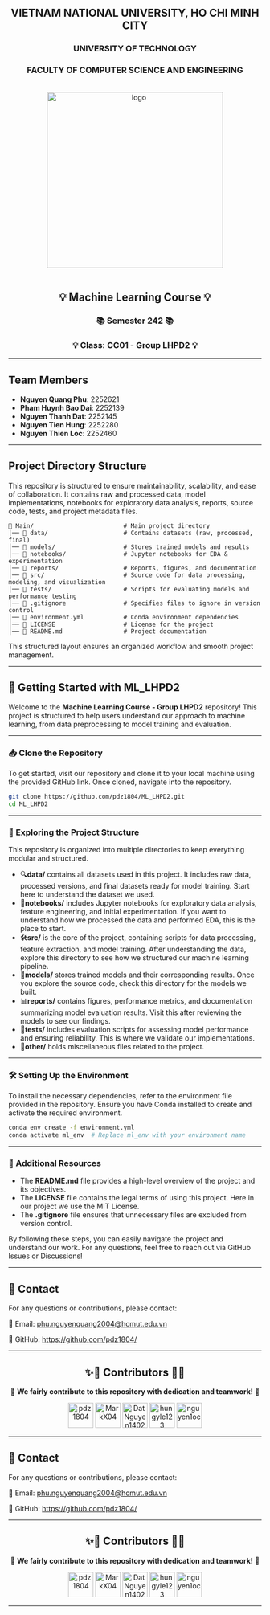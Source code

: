 <div align="center">
  <h2>VIETNAM NATIONAL UNIVERSITY, HO CHI MINH CITY</h2>
  <h3>UNIVERSITY OF TECHNOLOGY</h3>
  <h3>FACULTY OF COMPUTER SCIENCE AND ENGINEERING</h3>
  
  <br />
  
  <img src="https://hcmut.edu.vn/img/nhanDienThuongHieu/01_logobachkhoasang.png" alt="logo" style="width: 350px; height: auto;">
  
  <br />
  <br />
</div>

<h2 align="center">💡 Machine Learning Course 💡</h2>
<h3 align="center">📚 Semester 242 📚</h3>
<h3 align="center">💡 Class: CC01 - Group LHPD2 💡</h3>


<!-- ---

<h2 align="center">⚒️ Languages-Frameworks-Tools ⚒️</h2>

<div align="center">
  <img src="https://skillicons.dev/icons?i=python,vscode,github,git,md,stackoverflow,tensorflow" alt="Tools and Languages" />
</div> -->

---

## Team Members

- **Nguyen Quang Phu**: 2252621
- **Pham Huynh Bao Dai**: 2252139
- **Nguyen Thanh Dat**: 2252145
- **Nguyen Tien Hung**: 2252280
- **Nguyen Thien Loc**: 2252460

---

## Project Directory Structure

This repository is structured to ensure maintainability, scalability, and ease of collaboration. It contains raw and processed data, model implementations, notebooks for exploratory data analysis, reports, source code, tests, and project metadata files.

```
📂 Main/                         # Main project directory  
│── 📂 data/                     # Contains datasets (raw, processed, final)  
│── 📂 models/                   # Stores trained models and results  
│── 📂 notebooks/                # Jupyter notebooks for EDA & experimentation  
│── 📂 reports/                  # Reports, figures, and documentation  
│── 📂 src/                      # Source code for data processing, modeling, and visualization  
│── 📂 tests/                    # Scripts for evaluating models and performance testing  
│── 📜 .gitignore                # Specifies files to ignore in version control  
│── 📜 environment.yml           # Conda environment dependencies  
│── 📜 LICENSE                   # License for the project  
│── 📜 README.md                 # Project documentation  
```

This structured layout ensures an organized workflow and smooth project management.

---

## 🚀 Getting Started with ML_LHPD2

Welcome to the **Machine Learning Course - Group LHPD2** repository! This project is structured to help users understand our approach to machine learning, from data preprocessing to model training and evaluation.

---

### 📥 Clone the Repository

To get started, visit our repository and clone it to your local machine using the provided GitHub link. Once cloned, navigate into the repository.

```bash
git clone https://github.com/pdz1804/ML_LHPD2.git
cd ML_LHPD2
```

---

### 📂 Exploring the Project Structure

This repository is organized into multiple directories to keep everything modular and structured.

- 🔍**data/** contains all datasets used in this project. It includes raw data, processed versions, and final datasets ready for model training. Start here to understand the dataset we used.
- 📝**notebooks/** includes Jupyter notebooks for exploratory data analysis, feature engineering, and initial experimentation. If you want to understand how we processed the data and performed EDA, this is the place to start.
- 🛠️**src/** is the core of the project, containing scripts for data processing, feature extraction, and model training. After understanding the data, explore this directory to see how we structured our machine learning pipeline.
- 📜**models/** stores trained models and their corresponding results. Once you explore the source code, check this directory for the models we built.
- 📊**reports/** contains figures, performance metrics, and documentation summarizing model evaluation results. Visit this after reviewing the models to see our findings.
- 🧪**tests/** includes evaluation scripts for assessing model performance and ensuring reliability. This is where we validate our implementations.
- 📂**other/** holds miscellaneous files related to the project.

---

### 🛠️ Setting Up the Environment

To install the necessary dependencies, refer to the environment file provided in the repository. Ensure you have Conda installed to create and activate the required environment.

```bash
conda env create -f environment.yml
conda activate ml_env  # Replace ml_env with your environment name
```

---

### 📜 Additional Resources

- The **README.md** file provides a high-level overview of the project and its objectives.
- The **LICENSE** file contains the legal terms of using this project. Here in our project we use the MIT License.
- The **.gitignore** file ensures that unnecessary files are excluded from version control.

By following these steps, you can easily navigate the project and understand our work. For any questions, feel free to reach out via GitHub Issues or Discussions!

--- 

## 📧 **Contact**
For any questions or contributions, please contact:

📩 Email: phu.nguyenquang2004@hcmut.edu.vn

🔗 GitHub: https://github.com/pdz1804/

---

<h2 align="center">✨💟 Contributors 💟✨</h2>

<p align="center">
  💖 <strong>We fairly contribute to this repository with dedication and teamwork!</strong> 💖
</p>

<div align="center">
  <a href="https://github.com/pdz1804"><img src="https://avatars.githubusercontent.com/u/123137268?v=4" title="pdz1804" width="50" height="50"></a>
  <a href="https://github.com/MarkX04"><img src="https://avatars.githubusercontent.com/u/105540317?v=4" title="MarkX04" width="50" height="50"></a>
  <a href="https://github.com/DatNguyen1402"><img src="https://avatars.githubusercontent.com/u/137872945?v=4" title="DatNguyen1402" width="50" height="50"></a>
  <a href="https://github.com/hungyle123"><img src="https://avatars.githubusercontent.com/u/138371452?v=4" title="hungyle123" width="50" height="50"></a>
  <a href="https://github.com/nguyen1oc"><img src="https://avatars.githubusercontent.com/u/131537455?v=4" title="nguyen1oc" width="50" height="50"></a>
</div>

--- 

## 📧 **Contact**
For any questions or contributions, please contact:

📩 Email: phu.nguyenquang2004@hcmut.edu.vn

🔗 GitHub: https://github.com/pdz1804/

---

<h2 align="center">✨💟 Contributors 💟✨</h2>

<p align="center">
  💖 <strong>We fairly contribute to this repository with dedication and teamwork!</strong> 💖
</p>

<div align="center">
  <a href="https://github.com/pdz1804"><img src="https://avatars.githubusercontent.com/u/123137268?v=4" title="pdz1804" width="50" height="50"></a>
  <a href="https://github.com/MarkX04"><img src="https://avatars.githubusercontent.com/u/105540317?v=4" title="MarkX04" width="50" height="50"></a>
  <a href="https://github.com/DatNguyen1402"><img src="https://avatars.githubusercontent.com/u/137872945?v=4" title="DatNguyen1402" width="50" height="50"></a>
  <a href="https://github.com/hungyle123"><img src="https://avatars.githubusercontent.com/u/138371452?v=4" title="hungyle123" width="50" height="50"></a>
  <a href="https://github.com/nguyen1oc"><img src="https://avatars.githubusercontent.com/u/131537455?v=4" title="nguyen1oc" width="50" height="50"></a>
</div>

--- 